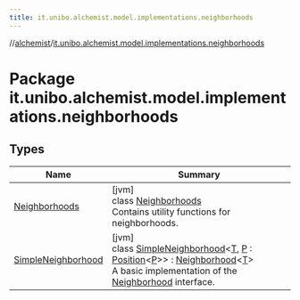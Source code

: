 ```yaml
---
title: it.unibo.alchemist.model.implementations.neighborhoods
---
```

//[alchemist](../../index.html)/[it.unibo.alchemist.model.implementations.neighborhoods](index.html)



# Package it.unibo.alchemist.model.implementations.neighborhoods



## Types


| Name | Summary |
|---|---|
| [Neighborhoods](-neighborhoods/index.html) | [jvm]<br>class [Neighborhoods](-neighborhoods/index.html)<br>Contains utility functions for neighborhoods. |
| [SimpleNeighborhood](-simple-neighborhood/index.html) | [jvm]<br>class [SimpleNeighborhood](-simple-neighborhood/index.html)<[T](-simple-neighborhood/index.html), [P](-simple-neighborhood/index.html) : [Position](../it.unibo.alchemist.model.interfaces/-position/index.html)<[P](-simple-neighborhood/index.html)>> : [Neighborhood](../it.unibo.alchemist.model.interfaces/-neighborhood/index.html)<[T](-simple-neighborhood/index.html)> <br>A basic implementation of the [Neighborhood](../it.unibo.alchemist.model.interfaces/-neighborhood/index.html) interface. |

